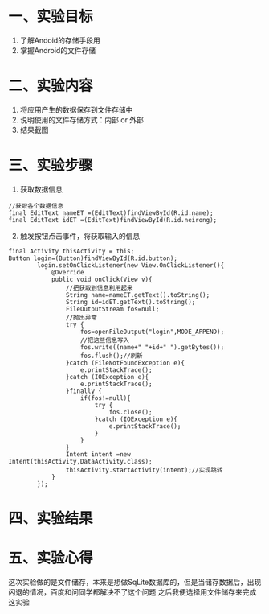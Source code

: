 # 一、实验目标

1. 了解Andoid的存储手段用    
2. 掌握Android的文件存储


# 二、实验内容

1. 将应用产生的数据保存到文件存储中    
2. 说明使用的文件存储方式：内部 or 外部    
3. 结果截图  

# 三、实验步骤

1. 获取数据信息
```
//获取各个数据信息
final EditText nameET =(EditText)findViewById(R.id.name);
final EditText idET =(EditText)findViewById(R.id.neirong);
```
2. 触发按钮点击事件，将获取输入的信息
```
final Activity thisActivity = this;
Button login=(Button)findViewById(R.id.button);
        login.setOnClickListener(new View.OnClickListener(){
            @Override
            public void onClick(View v){
                //把获取到信息利用起来
                String name=nameET.getText().toString();
                String id=idET.getText().toString();
                FileOutputStream fos=null;
                //抛出异常
                try {
                    fos=openFileOutput("login",MODE_APPEND);
                    //把这些信息写入
                    fos.write((name+" "+id+" ").getBytes());
                    fos.flush();//刷新
                }catch (FileNotFoundException e){
                    e.printStackTrace();
                }catch (IOException e){
                    e.printStackTrace();
                }finally {
                    if(fos!=null){
                        try {
                            fos.close();
                        }catch (IOException e){
                            e.printStackTrace();
                        }
                    }
                }
                Intent intent =new Intent(thisActivity,DataActivity.class);
                thisActivity.startActivity(intent);//实现跳转
            }
        });
```

# 四、实验结果

# 五、实验心得
这次实验做的是文件储存，本来是想做SqLite数据库的，但是当储存数据后，出现闪退的情况，百度和问同学都解决不了这个问题 之后我便选择用文件储存来完成这实验

